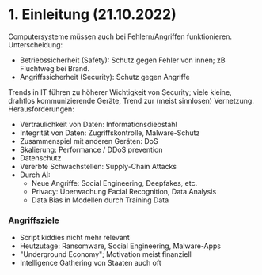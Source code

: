 # 1. Einleitung (21.10.2022)
Computersysteme müssen auch bei Fehlern/Angriffen funktionieren.  
Unterscheidung:

- Betriebssicherheit (Safety): Schutz gegen Fehler von innen;
  zB Fluchtweg bei Brand.
- Angriffssicherheit (Security): Schutz gegen Angriffe

Trends in IT führen zu höherer Wichtigkeit von Security;
viele kleine, drahtlos kommunizierende Geräte, Trend zur
(meist sinnlosen) Vernetzung.  
Herausforderungen:

- Vertraulichkeit von Daten: Informationsdiebstahl
- Integrität von Daten: Zugriffskontrolle, Malware-Schutz
- Zusammenspiel mit anderen Geräten: DoS
- Skalierung: Performance / DDoS prevention
- Datenschutz
- Vererbte Schwachstellen: Supply-Chain Attacks
- Durch AI:
    - Neue Angriffe: Social Engineering, Deepfakes, etc.
    - Privacy: Überwachung Facial Recognition, Data Analysis
    - Data Bias in Modellen durch Training Data

### Angriffsziele
- Script kiddies nicht mehr relevant
- Heutzutage: Ransomware, Social Engineering, Malware-Apps
- "Underground Economy"; Motivation meist finanziell
- Intelligence Gathering von Staaten auch oft






